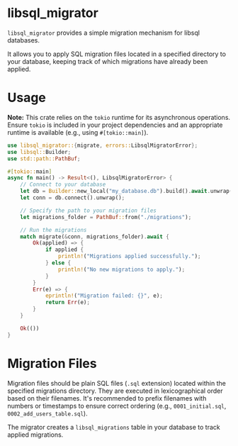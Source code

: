 # libsql_migrator

`libsql_migrator` provides a simple migration mechanism for libsql databases.

It allows you to apply SQL migration files located in a specified directory
to your database, keeping track of which migrations have already been applied.

# Usage

**Note:** This crate relies on the `tokio` runtime for its asynchronous operations. Ensure `tokio` is included in your project dependencies and an appropriate runtime is available (e.g., using `#[tokio::main]`).

```rust
use libsql_migrator::{migrate, errors::LibsqlMigratorError};
use libsql::Builder;
use std::path::PathBuf;

#[tokio::main]
async fn main() -> Result<(), LibsqlMigratorError> {
    // Connect to your database
    let db = Builder::new_local("my_database.db").build().await.unwrap();
    let conn = db.connect().unwrap();

    // Specify the path to your migration files
    let migrations_folder = PathBuf::from("./migrations");

    // Run the migrations
    match migrate(&conn, migrations_folder).await {
        Ok(applied) => {
            if applied {
                println!("Migrations applied successfully.");
            } else {
                println!("No new migrations to apply.");
            }
        }
        Err(e) => {
            eprintln!("Migration failed: {}", e);
            return Err(e);
        }
    }

    Ok(())
}
```

# Migration Files

Migration files should be plain SQL files (`.sql` extension) located within the
specified migrations directory. They are executed in lexicographical order based
on their filenames. It's recommended to prefix filenames with numbers or timestamps
to ensure correct ordering (e.g., `0001_initial.sql`, `0002_add_users_table.sql`).

The migrator creates a `libsql_migrations` table in your database to track
applied migrations.
